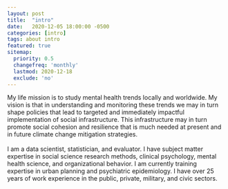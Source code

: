 ```yaml
---
layout: post
title:  "intro"
date:   2020-12-05 18:00:00 -0500
categories: [intro]
tags: about intro
featured: true
sitemap:
  priority: 0.5
  changefreq: 'monthly'
  lastmod: 2020-12-18
  exclude: 'no'
---
```


<p>
My life mission is to study mental health trends locally and worldwide. My vision is that in understanding and monitoring these trends we may in turn shape policies that lead to targeted and immediately impactful implementation of social infrastructure. This infrastructure may in turn promote social cohesion and resilience that is much needed at present and in future climate change mitigation strategies.
<br><br>
I am a data scientist, statistician, and evaluator. I have subject matter expertise in social science research methods, clinical psychology, mental health science, and organizational behavior. I am currently training expertise in urban planning and psychiatric epidemiology. I have over 25 years of work experience in the public, private, military, and civic sectors.
</p>
